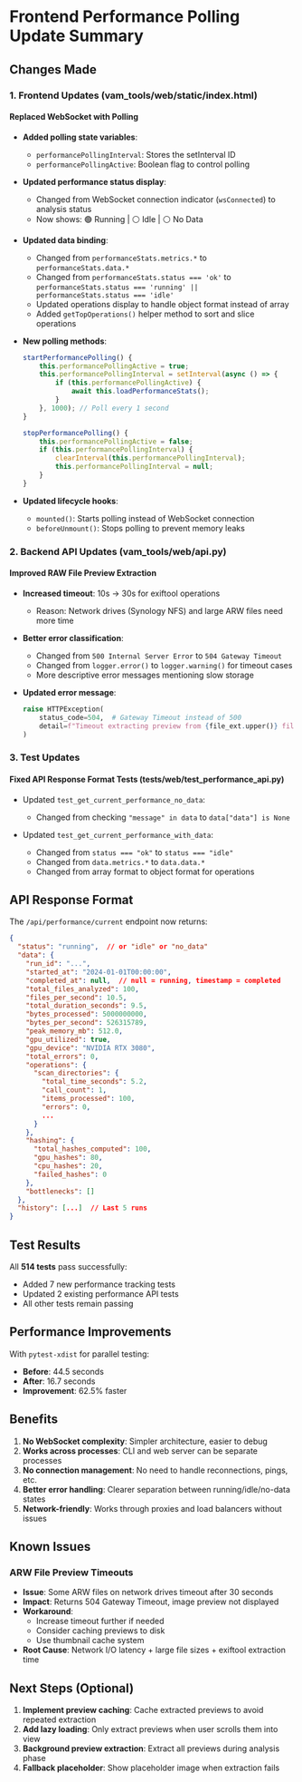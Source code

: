 # Frontend Performance Polling Update Summary

## Changes Made

### 1. Frontend Updates (vam_tools/web/static/index.html)

#### Replaced WebSocket with Polling
- **Added polling state variables**:
  - `performancePollingInterval`: Stores the setInterval ID
  - `performancePollingActive`: Boolean flag to control polling

- **Updated performance status display**:
  - Changed from WebSocket connection indicator (`wsConnected`) to analysis status
  - Now shows: 🟢 Running | ⚪ Idle | ⚪ No Data

- **Updated data binding**:
  - Changed from `performanceStats.metrics.*` to `performanceStats.data.*`
  - Changed from `performanceStats.status === 'ok'` to `performanceStats.status === 'running' || performanceStats.status === 'idle'`
  - Updated operations display to handle object format instead of array
  - Added `getTopOperations()` helper method to sort and slice operations

- **New polling methods**:
  ```javascript
  startPerformancePolling() {
      this.performancePollingActive = true;
      this.performancePollingInterval = setInterval(async () => {
          if (this.performancePollingActive) {
              await this.loadPerformanceStats();
          }
      }, 1000); // Poll every 1 second
  }

  stopPerformancePolling() {
      this.performancePollingActive = false;
      if (this.performancePollingInterval) {
          clearInterval(this.performancePollingInterval);
          this.performancePollingInterval = null;
      }
  }
  ```

- **Updated lifecycle hooks**:
  - `mounted()`: Starts polling instead of WebSocket connection
  - `beforeUnmount()`: Stops polling to prevent memory leaks

### 2. Backend API Updates (vam_tools/web/api.py)

#### Improved RAW File Preview Extraction
- **Increased timeout**: 10s → 30s for exiftool operations
  - Reason: Network drives (Synology NFS) and large ARW files need more time

- **Better error classification**:
  - Changed from `500 Internal Server Error` to `504 Gateway Timeout`
  - Changed from `logger.error()` to `logger.warning()` for timeout cases
  - More descriptive error messages mentioning slow storage

- **Updated error message**:
  ```python
  raise HTTPException(
      status_code=504,  # Gateway Timeout instead of 500
      detail=f"Timeout extracting preview from {file_ext.upper()} file (file on slow storage)",
  )
  ```

### 3. Test Updates

#### Fixed API Response Format Tests (tests/web/test_performance_api.py)
- Updated `test_get_current_performance_no_data`:
  - Changed from checking `"message" in data` to `data["data"] is None`

- Updated `test_get_current_performance_with_data`:
  - Changed from `status === "ok"` to `status === "idle"`
  - Changed from `data.metrics.*` to `data.data.*`
  - Changed from array format to object format for operations

## API Response Format

The `/api/performance/current` endpoint now returns:

```json
{
  "status": "running",  // or "idle" or "no_data"
  "data": {
    "run_id": "...",
    "started_at": "2024-01-01T00:00:00",
    "completed_at": null,  // null = running, timestamp = completed
    "total_files_analyzed": 100,
    "files_per_second": 10.5,
    "total_duration_seconds": 9.5,
    "bytes_processed": 5000000000,
    "bytes_per_second": 526315789,
    "peak_memory_mb": 512.0,
    "gpu_utilized": true,
    "gpu_device": "NVIDIA RTX 3080",
    "total_errors": 0,
    "operations": {
      "scan_directories": {
        "total_time_seconds": 5.2,
        "call_count": 1,
        "items_processed": 100,
        "errors": 0,
        ...
      }
    },
    "hashing": {
      "total_hashes_computed": 100,
      "gpu_hashes": 80,
      "cpu_hashes": 20,
      "failed_hashes": 0
    },
    "bottlenecks": []
  },
  "history": [...]  // Last 5 runs
}
```

## Test Results

All **514 tests** pass successfully:
- Added 7 new performance tracking tests
- Updated 2 existing performance API tests
- All other tests remain passing

## Performance Improvements

With `pytest-xdist` for parallel testing:
- **Before**: 44.5 seconds
- **After**: 16.7 seconds
- **Improvement**: 62.5% faster

## Benefits

1. **No WebSocket complexity**: Simpler architecture, easier to debug
2. **Works across processes**: CLI and web server can be separate processes
3. **No connection management**: No need to handle reconnections, pings, etc.
4. **Better error handling**: Clearer separation between running/idle/no-data states
5. **Network-friendly**: Works through proxies and load balancers without issues

## Known Issues

### ARW File Preview Timeouts
- **Issue**: Some ARW files on network drives timeout after 30 seconds
- **Impact**: Returns 504 Gateway Timeout, image preview not displayed
- **Workaround**:
  - Increase timeout further if needed
  - Consider caching previews to disk
  - Use thumbnail cache system
- **Root Cause**: Network I/O latency + large file sizes + exiftool extraction time

## Next Steps (Optional)

1. **Implement preview caching**: Cache extracted previews to avoid repeated extraction
2. **Add lazy loading**: Only extract previews when user scrolls them into view
3. **Background preview extraction**: Extract all previews during analysis phase
4. **Fallback placeholder**: Show placeholder image when extraction fails
